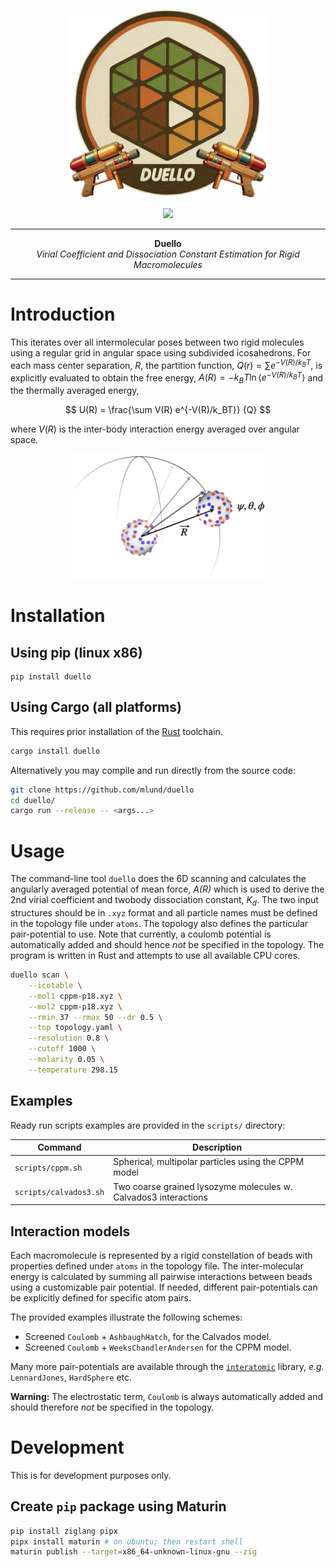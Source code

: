<p align="center">
  <img src="assets/duello-logo.png" alt="crates.io", height="300">
</p>
<p align="center">
    <a href="https://opensource.org/licenses/Apache-2.0">
        <img src="https://img.shields.io/badge/License-Apache%202.0-blue.svg">
    </a>
</p>

-----

<p align = "center">
<b>Duello</b></br>
<i>Virial Coefficient and Dissociation Constant Estimation for Rigid Macromolecules</i>
</p>

-----

# Introduction

This iterates over all intermolecular poses between two rigid molecules using a regular grid in angular space using subdivided icosahedrons.
For each mass center separation, _R_, the partition function,
$Q(r) = \sum e^{-V(R)/k_BT}$, is explicitly
evaluated to obtain the free energy, $A(R) = -k_BT \ln \langle e^{-V(R)/k_BT} \rangle$ and
the thermally averaged energy,

$$
U(R) = \frac{\sum V(R) e^{-V(R)/k_BT}} {Q}
$$

where $V(R)$ is the inter-body interaction energy averaged over angular space.

<p align="center">
  <img src="assets/illustration.png" alt="crates.io", height="200">
</p>

# Installation

## Using pip (linux x86)

```console
pip install duello
```

## Using Cargo (all platforms)

This requires prior installation of the [Rust](https://www.rust-lang.org/learn/get-started) toolchain.

```sh
cargo install duello
```

Alternatively you may compile and run directly from the source code:

```sh
git clone https://github.com/mlund/duello
cd duello/
cargo run --release -- <args...>
```

# Usage

The command-line tool `duello` does the 6D scanning and calculates
the angularly averaged potential of mean force, _A(R)_ which
is used to derive the 2nd virial coefficient and twobody dissociation constant, $K_d$.
The two input structures should be in `.xyz` format and all particle names must
be defined in the topology file under `atoms`.
The topology also defines the particular pair-potential to use.
Note that currently, a coulomb potential is automatically added and should
hence _not_ be specified in the topology.
The program is written in Rust and attempts to use all available CPU cores.

```sh
duello scan \
    --icotable \
    --mol1 cppm-p18.xyz \
    --mol2 cppm-p18.xyz \
    --rmin 37 --rmax 50 --dr 0.5 \
    --top topology.yaml \
    --resolution 0.8 \
    --cutoff 1000 \
    --molarity 0.05 \
    --temperature 298.15
```

## Examples

Ready run scripts examples are provided in the `scripts/` directory:

Command                | Description
---------------------- | ------------------------------------------------------------
`scripts/cppm.sh`      | Spherical, multipolar particles using the CPPM model
`scripts/calvados3.sh` | Two coarse grained lysozyme molecules w. Calvados3 interactions

## Interaction models

Each macromolecule is represented by a rigid constellation of beads with
properties defined under `atoms` in the topology file.
The inter-molecular energy is calculated by summing all pairwise interactions
between beads using a customizable pair potential.
If needed, different pair-potentials can be explicitly defined for
specific atom pairs.

The provided examples illustrate the following schemes:

- Screened `Coulomb` + `AshbaughHatch`, for the Calvados model.
- Screened `Coulomb` + `WeeksChandlerAndersen` for the CPPM model.

Many more pair-potentials are available through the
[`interatomic`](https://crates.io/crates/interatomic) library,
_e.g._ `LennardJones`, `HardSphere` etc.

__Warning:__ The electrostatic term, `Coulomb` is
always automatically added and should therefore _not_ be specified in the topology.

# Development

This is for development purposes only.

## Create `pip` package using Maturin

```sh
pip install ziglang pipx
pipx install maturin # on ubuntu; then restart shell
maturin publish --target=x86_64-unknown-linux-gnu --zig
```
